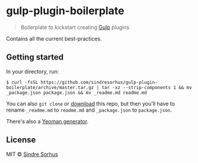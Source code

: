# gulp-plugin-boilerplate

> Boilerplate to kickstart creating [Gulp](https://gulpjs.com) plugins

Contains all the current best-practices.


## Getting started

In your directory, run:

```
$ curl -fsSL https://github.com/sindresorhus/gulp-plugin-boilerplate/archive/master.tar.gz | tar -xz --strip-components 1 && mv _package.json package.json && mv _readme.md readme.md
```

You can also `git clone` or [download](https://github.com/sindresorhus/gulp-plugin-boilerplate/archive/master.zip) this repo, but then you'll have to rename `_readme.md` to `readme.md` and `_package.json` to `package.json`.

There's also a [Yeoman generator](https://github.com/sindresorhus/generator-gulp-plugin-boilerplate).


## License

MIT © [Sindre Sorhus](https://sindresorhus.com)
